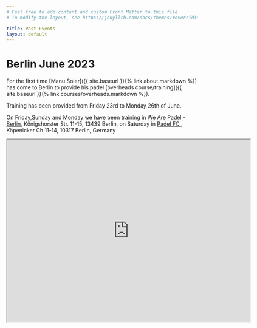 ```yaml
---
# Feel free to add content and custom Front Matter to this file.
# To modify the layout, see https://jekyllrb.com/docs/themes/#overriding-theme-defaults

title: Past Events
layout: default
---
```


# Berlin June 2023

For the first time [Manu Soler]({{ site.baseurl }}{% link about.markdown %}) has come to Berlin to provide his padel [overheads course/training]({{ site.baseurl }}{% link courses/overheads.markdown %}).

Training has been provided from Friday 23rd to Monday 26th of June.

On Friday,Sunday and Monday we have been training in <a href="https://wearepadel.com/de/berlin" target="_blank">We Are Padel - Berlin</a>, Königshorster Str. 11-15, 13439 Berlin, on Saturday in <a href="https://padelfc.com/" target="_blank"> Padel FC </a>, Köpenicker Ch 11-14, 10317 Berlin, Germany

<iframe src="https://drive.google.com/file/d/1TfiEWyFO7fJGN2qtdoqy1Mo84NuloSOH/preview" width="640" height="480" allow="autoplay"></iframe>






